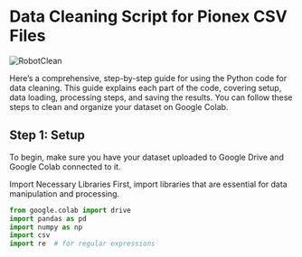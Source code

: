 # Data Cleaning Script for Pionex CSV Files

![RobotClean](RobotClean.png)

Here’s a comprehensive, step-by-step guide for using the Python code for data cleaning. This guide explains each part of the code, covering setup, data loading, processing steps, and saving the results. You can follow these steps to clean and organize your dataset on Google Colab.

## Step 1: Setup
To begin, make sure you have your dataset uploaded to Google Drive and Google Colab connected to it.

Import Necessary Libraries
First, import libraries that are essential for data manipulation and processing.

```python
from google.colab import drive
import pandas as pd
import numpy as np
import csv
import re  # for regular expressions
```
